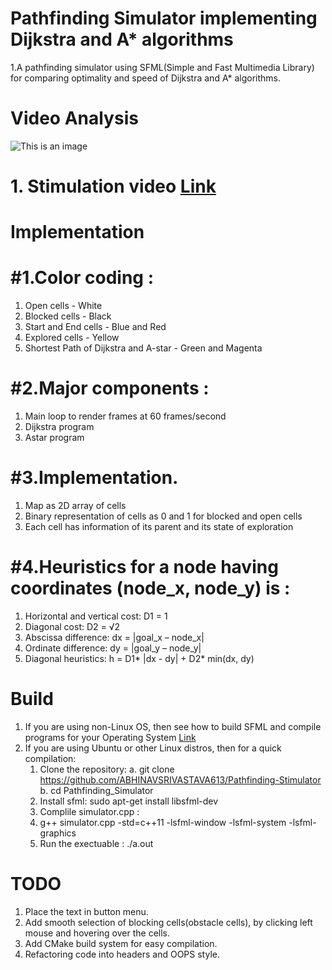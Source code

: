 # Pathfinding Simulator implementing Dijkstra and A* algorithms
1.A pathfinding simulator using SFML(Simple and Fast Multimedia Library) for comparing optimality and speed of Dijkstra and A* algorithms.
# Video Analysis
![This is an image](https://raw.githubusercontent.com/UditSinghParihar/Pathfinding_Simulator/master/astar_vs_dijkstra.jpg)
# 1. Stimulation video [Link](https://www.youtube.com/watch?v=ka6CI1Seohw&t=29s)
# Implementation
# #1.Color coding :
  1. Open cells - White
  2. Blocked cells - Black
  3. Start and End cells - Blue and Red
  4. Explored cells - Yellow
  5. Shortest Path of Dijkstra and A-star - Green and Magenta
# #2.Major components :
   1. Main loop to render frames at 60 frames/second
   2. Dijkstra program
   3. Astar program
# #3.Implementation.
   1. Map as 2D array of cells
   2. Binary representation of cells as 0 and 1 for blocked and open cells
   3. Each cell has information of its parent and its state of exploration
# #4.Heuristics for a node having coordinates (node_x, node_y) is : 
   1. Horizontal and vertical cost: D1 = 1
   2. Diagonal cost: D2 = √2
   3. Abscissa difference: dx = |goal_x – node_x|
   4. Ordinate difference: dy = |goal_y – node_y|
   5. Diagonal heuristics: h = D1* |dx - dy| + D2* min(dx, dy)
# Build
  1. If you are using non-Linux OS, then see how to build SFML and compile programs for your Operating System [Link](https://www.sfml-dev.org/tutorials/2.5/#getting-started)
  2. If you are using Ubuntu or other Linux distros, then for a quick compilation:
     1. Clone the repository:
         a. git clone https://github.com/ABHINAVSRIVASTAVA613/Pathfinding-Stimulator
         b. cd Pathfinding_Simulator
     2. Install sfml: sudo apt-get install libsfml-dev
     3. Complile simulator.cpp :
     4. g++ simulator.cpp -std=c++11 -lsfml-window -lsfml-system -lsfml-graphics
     5. Run the exectuable : ./a.out
  # TODO
   1. Place the text in button menu.
   2. Add smooth selection of blocking cells(obstacle cells), by clicking left mouse and hovering over the cells.
   3. Add CMake build system for easy compilation.
   4. Refactoring code into headers and OOPS style.


